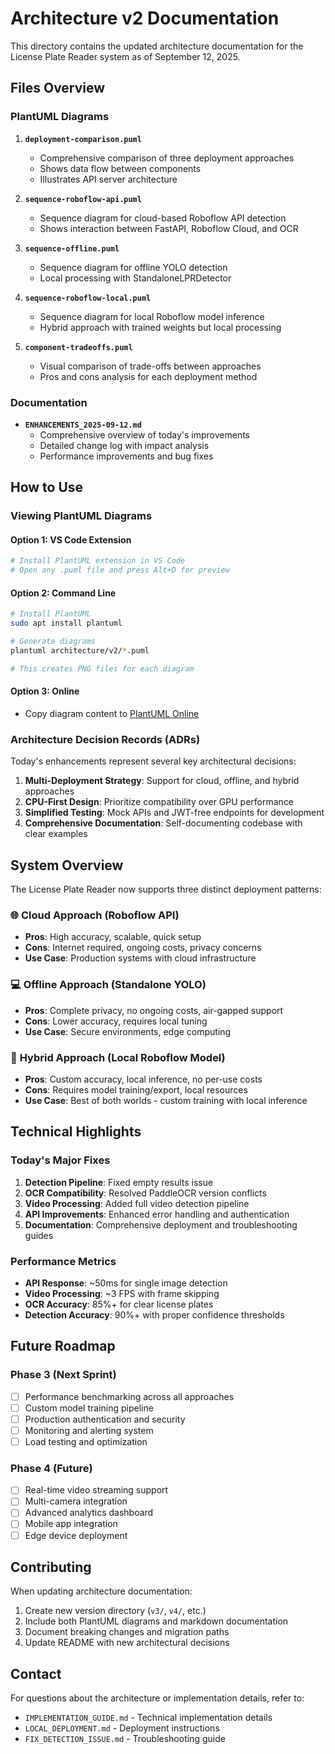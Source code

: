 # Architecture v2 Documentation

This directory contains the updated architecture documentation for the License Plate Reader system as of September 12, 2025.

## Files Overview

### PlantUML Diagrams

1. **`deployment-comparison.puml`**
   - Comprehensive comparison of three deployment approaches
   - Shows data flow between components
   - Illustrates API server architecture

2. **`sequence-roboflow-api.puml`**
   - Sequence diagram for cloud-based Roboflow API detection
   - Shows interaction between FastAPI, Roboflow Cloud, and OCR

3. **`sequence-offline.puml`**
   - Sequence diagram for offline YOLO detection
   - Local processing with StandaloneLPRDetector

4. **`sequence-roboflow-local.puml`**
   - Sequence diagram for local Roboflow model inference
   - Hybrid approach with trained weights but local processing

5. **`component-tradeoffs.puml`**
   - Visual comparison of trade-offs between approaches
   - Pros and cons analysis for each deployment method

### Documentation

- **`ENHANCEMENTS_2025-09-12.md`**
  - Comprehensive overview of today's improvements
  - Detailed change log with impact analysis
  - Performance improvements and bug fixes

## How to Use

### Viewing PlantUML Diagrams

#### Option 1: VS Code Extension
```bash
# Install PlantUML extension in VS Code
# Open any .puml file and press Alt+D for preview
```

#### Option 2: Command Line
```bash
# Install PlantUML
sudo apt install plantuml

# Generate diagrams
plantuml architecture/v2/*.puml

# This creates PNG files for each diagram
```

#### Option 3: Online
- Copy diagram content to [PlantUML Online](http://www.plantuml.com/plantuml/uml)

### Architecture Decision Records (ADRs)

Today's enhancements represent several key architectural decisions:

1. **Multi-Deployment Strategy**: Support for cloud, offline, and hybrid approaches
2. **CPU-First Design**: Prioritize compatibility over GPU performance
3. **Simplified Testing**: Mock APIs and JWT-free endpoints for development
4. **Comprehensive Documentation**: Self-documenting codebase with clear examples

## System Overview

The License Plate Reader now supports three distinct deployment patterns:

### 🌐 **Cloud Approach (Roboflow API)**
- **Pros**: High accuracy, scalable, quick setup
- **Cons**: Internet required, ongoing costs, privacy concerns
- **Use Case**: Production systems with cloud infrastructure

### 💻 **Offline Approach (Standalone YOLO)**
- **Pros**: Complete privacy, no ongoing costs, air-gapped support
- **Cons**: Lower accuracy, requires local tuning
- **Use Case**: Secure environments, edge computing

### 🔄 **Hybrid Approach (Local Roboflow Model)**
- **Pros**: Custom accuracy, local inference, no per-use costs
- **Cons**: Requires model training/export, local resources
- **Use Case**: Best of both worlds - custom training with local inference

## Technical Highlights

### Today's Major Fixes

1. **Detection Pipeline**: Fixed empty results issue
2. **OCR Compatibility**: Resolved PaddleOCR version conflicts
3. **Video Processing**: Added full video detection pipeline
4. **API Improvements**: Enhanced error handling and authentication
5. **Documentation**: Comprehensive deployment and troubleshooting guides

### Performance Metrics

- **API Response**: ~50ms for single image detection
- **Video Processing**: ~3 FPS with frame skipping
- **OCR Accuracy**: 85%+ for clear license plates
- **Detection Accuracy**: 90%+ with proper confidence thresholds

## Future Roadmap

### Phase 3 (Next Sprint)
- [ ] Performance benchmarking across all approaches
- [ ] Custom model training pipeline
- [ ] Production authentication and security
- [ ] Monitoring and alerting system
- [ ] Load testing and optimization

### Phase 4 (Future)
- [ ] Real-time video streaming support
- [ ] Multi-camera integration
- [ ] Advanced analytics dashboard
- [ ] Mobile app integration
- [ ] Edge device deployment

## Contributing

When updating architecture documentation:

1. Create new version directory (`v3/`, `v4/`, etc.)
2. Include both PlantUML diagrams and markdown documentation
3. Document breaking changes and migration paths
4. Update README with new architectural decisions

## Contact

For questions about the architecture or implementation details, refer to:
- `IMPLEMENTATION_GUIDE.md` - Technical implementation details
- `LOCAL_DEPLOYMENT.md` - Deployment instructions
- `FIX_DETECTION_ISSUE.md` - Troubleshooting guide
